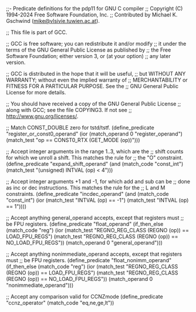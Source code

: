 ;;- Predicate definitions for the pdp11 for GNU C compiler
;; Copyright (C) 1994-2024 Free Software Foundation, Inc.
;; Contributed by Michael K. Gschwind (mike@vlsivie.tuwien.ac.at).

;; This file is part of GCC.

;; GCC is free software; you can redistribute it and/or modify
;; it under the terms of the GNU General Public License as published by
;; the Free Software Foundation; either version 3, or (at your option)
;; any later version.

;; GCC is distributed in the hope that it will be useful,
;; but WITHOUT ANY WARRANTY; without even the implied warranty of
;; MERCHANTABILITY or FITNESS FOR A PARTICULAR PURPOSE.  See the
;; GNU General Public License for more details.

;; You should have received a copy of the GNU General Public License
;; along with GCC; see the file COPYING3.  If not see
;; <http://www.gnu.org/licenses/>.

;; Match CONST_DOUBLE zero for tstd/tstf.
(define_predicate "register_or_const0_operand"
  (ior (match_operand 0 "register_operand")
       (match_test "op == CONST0_RTX (GET_MODE (op))")))

;; Accept integer arguments in the range 1..3, which are the
;; shift counts for which we unroll a shift.  This matches the rule for
;; the "O" constraint.
(define_predicate "expand_shift_operand"
  (and (match_code "const_int")
       (match_test "(unsigned) INTVAL (op) < 4")))

;; Accept integer arguments +1 and -1, for which add and sub can be
;; done as inc or dec instructions.  This matches the rule for the
;; L and M constraints.
(define_predicate "incdec_operand"
  (and (match_code "const_int")
       (ior (match_test "INTVAL (op) == -1")
	    (match_test "INTVAL (op) == 1"))))

;; Accept anything general_operand accepts, except that registers must
;; be FPU registers.
(define_predicate "float_operand"
  (if_then_else (match_code "reg")
		(ior 
		 (match_test "REGNO_REG_CLASS (REGNO (op)) == LOAD_FPU_REGS")
		 (match_test "REGNO_REG_CLASS (REGNO (op)) == NO_LOAD_FPU_REGS"))
		(match_operand 0 "general_operand")))

;; Accept anything nonimmediate_operand accepts, except that registers must
;; be FPU registers.
(define_predicate "float_nonimm_operand"
  (if_then_else (match_code "reg")
		(ior 
		 (match_test "REGNO_REG_CLASS (REGNO (op)) == LOAD_FPU_REGS")
		 (match_test "REGNO_REG_CLASS (REGNO (op)) == NO_LOAD_FPU_REGS"))
		(match_operand 0 "nonimmediate_operand")))

;; Accept any comparison valid for CCNZmode
(define_predicate "ccnz_operator"
  (match_code "eq,ne,ge,lt"))
